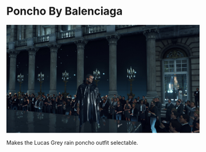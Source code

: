 # Poncho By Balenciaga

![Poncho By Balenciaga](https://github.com/dbierek/PonchoByBalenciaga/blob/main/Poncho%20By%20Balenciaga.jpg "Poncho By Balenciaga")

Makes the Lucas Grey rain poncho outfit selectable.
